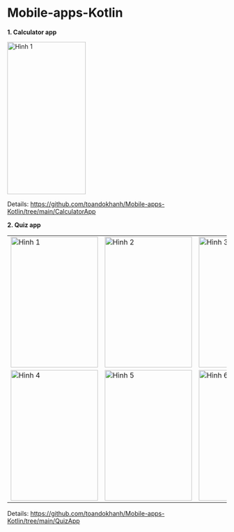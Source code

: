 # Mobile-apps-Kotlin
**1. Calculator app**

<img src="https://github.com/toandokhanh/Mobile-apps-Kotlin/assets/98395447/61c38b0e-cb94-4b9d-b711-4d11967eb243" alt="Hình 1" width="180" height="350">

Details: https://github.com/toandokhanh/Mobile-apps-Kotlin/tree/main/CalculatorApp

**2. Quiz app**

<table>
    <tr>
        <td><img src="https://github.com/toandokhanh/Mobile-apps-Kotlin/assets/98395447/5306943c-56d7-4d13-bf82-b6fa3ea31b4e" alt="Hình 1" width="200" height="300"></td>
        <td><img src="https://github.com/toandokhanh/Mobile-apps-Kotlin/assets/98395447/892388e3-e94a-4017-86ad-92aae8003c2e" alt="Hình 2" width="200" height="300"></td>
        <td><img src="https://github.com/toandokhanh/Mobile-apps-Kotlin/assets/98395447/4ca905f5-3a97-45b7-9a9a-e6ab34625bcc" alt="Hình 3" width="200" height="300"></td>
    </tr>
    <tr>
        <td><img src="https://github.com/toandokhanh/Mobile-apps-Kotlin/assets/98395447/dda57d2f-56ea-4055-abd5-b9506309b647" alt="Hình 4" width="200" height="300"></td>
        <td><img src="https://github.com/toandokhanh/Mobile-apps-Kotlin/assets/98395447/d2a36aec-4dcf-4690-8ca3-26303f1d65ff" alt="Hình 5" width="200" height="300"></td>
        <td><img src="https://github.com/toandokhanh/Mobile-apps-Kotlin/assets/98395447/ae3bdf27-ff6c-4e45-a6ea-47cba77081bb" alt="Hình 6" width="200" height="300"></td>
    </tr>
</table>

Details: https://github.com/toandokhanh/Mobile-apps-Kotlin/tree/main/QuizApp
